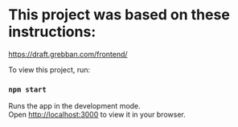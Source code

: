 # This project was based on these instructions:

https://draft.grebban.com/frontend/

To view this project, run:

### `npm start`

Runs the app in the development mode.\
Open [http://localhost:3000](http://localhost:3000) to view it in your browser.
